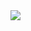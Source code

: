 
<img src="https://capsule-render.vercel.app/api?type=waving&color=auto&height=200&section=header&text=안녕하세요&fontSize=90" />


